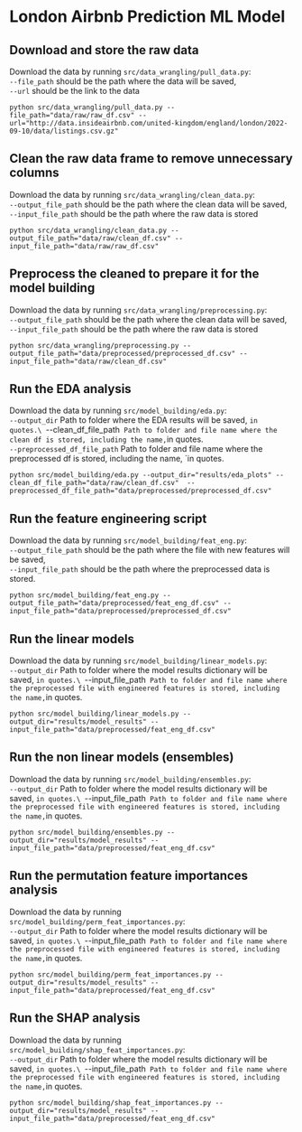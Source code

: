 # London Airbnb Prediction ML Model


## Download and store the raw data
Download the data by running `src/data_wrangling/pull_data.py`:\
    `--file_path` should be the path where the data will be saved,\
    `--url` should be the link to the data

    python src/data_wrangling/pull_data.py --file_path="data/raw/raw_df.csv" --url="http://data.insideairbnb.com/united-kingdom/england/london/2022-09-10/data/listings.csv.gz"

## Clean the raw data frame to remove unnecessary columns
Download the data by running `src/data_wrangling/clean_data.py`:\
    `--output_file_path` should be the path where the clean data will be saved,\
    `--input_file_path` should be the path where the raw data is stored

    python src/data_wrangling/clean_data.py --output_file_path="data/raw/clean_df.csv" --input_file_path="data/raw/raw_df.csv"

## Preprocess the cleaned to prepare it for the model building
Download the data by running `src/data_wrangling/preprocessing.py`:\
    `--output_file_path` should be the path where the clean data will be saved,\
    `--input_file_path` should be the path where the raw data is stored

    python src/data_wrangling/preprocessing.py --output_file_path="data/preprocessed/preprocessed_df.csv" --input_file_path="data/raw/clean_df.csv"

## Run the EDA analysis
Download the data by running `src/model_building/eda.py`:\
    `--output_dir`  Path to folder where the EDA results will be saved, `in quotes.\
    `--clean_df_file_path`  Path to folder and file name where the clean df is stored, including the name, `in quotes.\
    `--preprocessed_df_file_path`  Path to folder and file name where the preprocessed df is stored, including the name, `in quotes.

    python src/model_building/eda.py --output_dir="results/eda_plots" --clean_df_file_path="data/raw/clean_df.csv"  --preprocessed_df_file_path="data/preprocessed/preprocessed_df.csv"

## Run the feature engineering script
Download the data by running `src/model_building/feat_eng.py`:\
    `--output_file_path` should be the path where the file with new features will be saved,\
    `--input_file_path`  should be the path where the preprocessed data is stored.

    python src/model_building/feat_eng.py --output_file_path="data/preprocessed/feat_eng_df.csv" --input_file_path="data/preprocessed/preprocessed_df.csv"

## Run the linear models
Download the data by running `src/model_building/linear_models.py`:\
    `--output_dir`  Path to folder where the model results dictionary will be saved, `in quotes.\
    `--input_file_path`  Path to folder and file name where the preprocessed file with engineered features is stored, including the name, `in quotes.

    python src/model_building/linear_models.py --output_dir="results/model_results" --input_file_path="data/preprocessed/feat_eng_df.csv"

## Run the non linear models (ensembles)
Download the data by running `src/model_building/ensembles.py`:\
    `--output_dir`  Path to folder where the model results dictionary will be saved, `in quotes.\
    `--input_file_path`  Path to folder and file name where the preprocessed file with engineered features is stored, including the name, `in quotes.

    python src/model_building/ensembles.py --output_dir="results/model_results" --input_file_path="data/preprocessed/feat_eng_df.csv"

## Run the permutation feature importances analysis 
Download the data by running `src/model_building/perm_feat_importances.py`:\
    `--output_dir`  Path to folder where the model results dictionary will be saved, `in quotes.\
    `--input_file_path`  Path to folder and file name where the preprocessed file with engineered features is stored, including the name, `in quotes.

    python src/model_building/perm_feat_importances.py --output_dir="results/model_results" --input_file_path="data/preprocessed/feat_eng_df.csv"

## Run the SHAP analysis 
Download the data by running `src/model_building/shap_feat_importances.py`:\
    `--output_dir`  Path to folder where the model results dictionary will be saved, `in quotes.\
    `--input_file_path`  Path to folder and file name where the preprocessed file with engineered features is stored, including the name, `in quotes.

    python src/model_building/shap_feat_importances.py --output_dir="results/model_results" --input_file_path="data/preprocessed/feat_eng_df.csv"